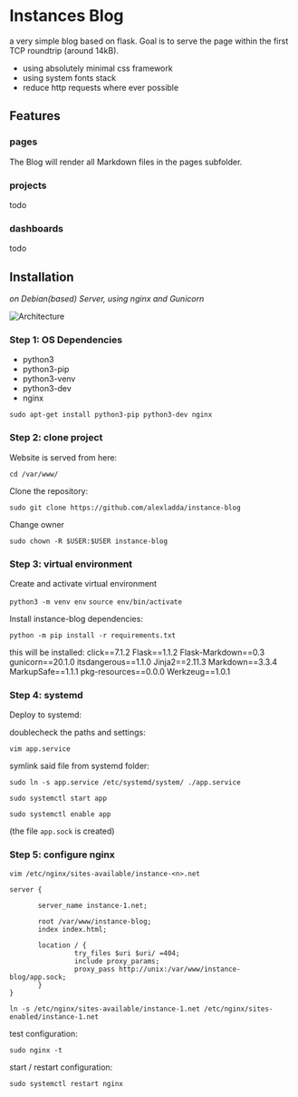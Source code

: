 # Instances Blog

a very simple blog based on flask. Goal is to serve the page within the first TCP roundtrip (around 14kB).

- using absolutely minimal css framework
- using system fonts stack
- reduce http requests where ever possible

## Features

### pages

The Blog will render all Markdown files in the pages subfolder.

### projects

todo

### dashboards

todo

## Installation

*on Debian(based) Server, using nginx and Gunicorn*

![Architecture](https://miro.medium.com/max/1400/1*zGC7qRcsw4G9I9u9KjMqaQ.png)


### Step 1: OS Dependencies
- python3
- python3-pip
- python3-venv
- python3-dev
- nginx

`sudo apt-get install python3-pip python3-dev nginx`

### Step 2: clone project

Website is served from here:

`cd /var/www/`

Clone the repository:

`sudo git clone https://github.com/alexladda/instance-blog`

Change owner

`sudo chown -R $USER:$USER instance-blog`

### Step 3: virtual environment

Create and activate virtual environment

`python3 -m venv env`
`source env/bin/activate`

Install instance-blog dependencies:

`python -m pip install -r requirements.txt`

this will be installed:
click==7.1.2
Flask==1.1.2
Flask-Markdown==0.3
gunicorn==20.1.0
itsdangerous==1.1.0
Jinja2==2.11.3
Markdown==3.3.4
MarkupSafe==1.1.1
pkg-resources==0.0.0
Werkzeug==1.0.1

### Step 4: systemd

Deploy to systemd:

doublecheck the paths and settings:

`vim app.service`

symlink said file from systemd folder:

`sudo ln -s app.service /etc/systemd/system/ ./app.service`

`sudo systemctl start app`

`sudo systemctl enable app`

(the file `app.sock` is created)

### Step 5: configure nginx

`vim /etc/nginx/sites-available/instance-<n>.net`

    server {

           server_name instance-1.net;

           root /var/www/instance-blog;
           index index.html;

           location / {
                    try_files $uri $uri/ =404;
                    include proxy_params;
                    proxy_pass http://unix:/var/www/instance-blog/app.sock;
           }
    }

`ln -s /etc/nginx/sites-available/instance-1.net /etc/nginx/sites-enabled/instance-1.net`

test configuration:

`sudo nginx -t`

start / restart configuration:

`sudo systemctl restart nginx`
